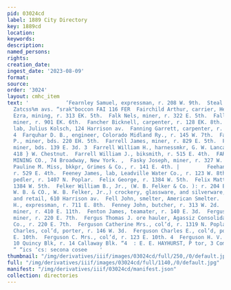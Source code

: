 ```yaml
---
pid: 03024cd
label: 1889 City Directory
key: 1889cd
location: 
keywords: 
description: 
named_persons: 
rights: 
creation_date: 
ingest_date: '2023-08-09'
format: 
source: 
order: '3024'
layout: cmhc_item
text: '            ‘Fearnley Samuel, expressman, r. 208 W. 9th.  Steal & Van Valkenburg
  Zatcss%m avs. “srak"boccon FAI 116 FER  Fairchild Arthur, carrier, Herald Democrat.  Fairchild
  Ezra, mining, r. 313 EK. 5th.  Falk Nels, miner, r. 322 E. 5th.  Fallon Thomas,
  miner, r. 901 EK. 6th.  Fancher Bicknell, carpenter, r. 128 EK. 8th.  Fanning Fred.,
  lab, Julius Kolsch, 124 Harrison av.  Fanning Garrett, carpenter, r. 144 W. 2d.
  4  Farquhar D. B., engineer, Colorado Midland Ry., r. 145 W. 7th.  Farrell Edward
  P., miner, bds. 220 EH. 5th.  Farrell James, miner, r. 829 E. 5th.  Farrell Thomas,
  miner, bds. 139 E. 3d. 3  Farrell William H., harnessmkr, G. W. Lancaster, bds.
  418 } W. Chestnut.  Farrell William J., biksmith, r. 515 E. 4th.  FARWELL CONSOLIDATED
  MINING CO., 74 Broadway, New York. ,  Fasky Joseph, miner, r. 327 W. Chestnut.  Fawcett
  Pauline M. Miss, bkkpr, Grimes & Co., r. 141 E. 4th. |         Feehan Francis, engineer,
  r. 529 E. 4th.  Feeney James, lab, Leadville Water Co., r. 123 W. 8th.  Fekana Habib,
  pedler, r. 1407 N. Poplar.  Felix George, r. 1384 W. 5th.  Felix Mattie Miss, r.
  1384 W. 5th.  Felker William B., Jr., (W. B. Felker & Co. ): r. 204 E. 9th. :  FELEKER
  W. B. & CO., W. B. Felker, Jr.,) crockery, glassware, and silverware, wholesale
  and retail, 610 Harrison av.  Fell John, smelter, American Smelter.  Feller Louis
  H., expressman, r. 711 E. 8th.  Fenney John, butcher, r. 313 W. 2d.  Fenno Levi,
  miner, r. 410 E. 11th.  Fenton James, teamater, r. 140 E. 3d.  Fergus Patrick J.,
  miner, r. 220 E. 7th.  Fergus Thomas J. ore hauler, Agassiz Consolidated Mining
  Co., r. 220 E. 7th.  Ferguson Catherine Mrs., col’d, r. 1319 N. Poplar.  Ferguson
  Charles, col’d, porter, r. 146 W. 3d.  Ferguson Charles E., col’d, porter, r. 123
  E. 10th.  Ferguson C. Mrs., col’d, r. 123 E. 10th. 4  Ferguson H. V. A., lawyer,
  10 Quincy Blk, r. 14 Callaway Blk. “4  : E. E. HAYHURST, P tor, 3 Commercial Restaurant,
  “ “ics ‘cs: secona cosee    '
thumbnail: "/img/derivatives/iiif/images/03024cd/full/250,/0/default.jpg"
full: "/img/derivatives/iiif/images/03024cd/full/1140,/0/default.jpg"
manifest: "/img/derivatives/iiif/03024cd/manifest.json"
collection: directories
---
```

